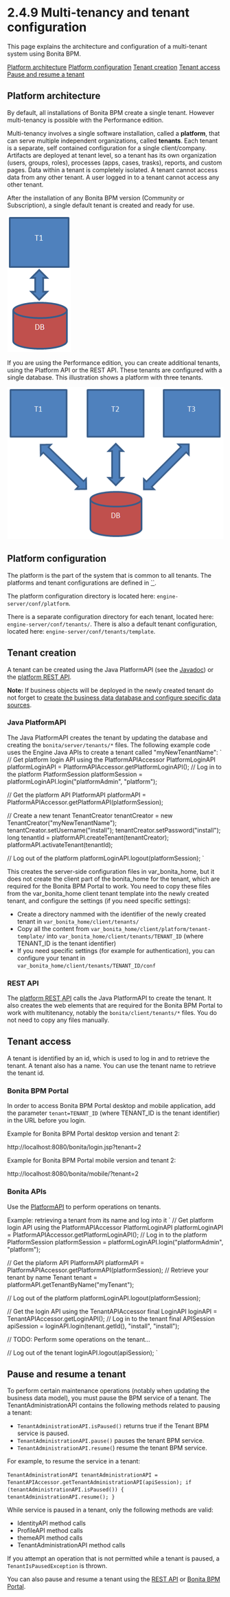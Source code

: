 # 2.4.9 Multi-tenancy and tenant configuration

This page explains the architecture and configuration of a multi-tenant system using Bonita BPM.



[Platform architecture](#archi)
[Platform configuration](#plat)
[Tenant creation](#tenconfig)
[Tenant access](#mtAccess)
[Pause and resume a tenant](#pauserestart)


## Platform architecture


By default, all installations of Bonita BPM create a single tenant. However multi-tenancy is possible with the Performance edition.

Multi-tenancy involves a single software installation, called a **platform**, that can serve multiple independent organizations, called **tenants**.
Each tenant is a separate, self contained configuration for a single client/company. 
Artifacts are deployed at tenant level, so a tenant has its own organization (users, groups, roles), processes (apps, cases, trasks), reports, and custom pages.
Data within a tenant is completely isolated. A tenant cannot access data from any other tenant. A user logged in to a tenant cannot access any other tenant.



After the installation of any Bonita BPM version (Community or Subscription), a single default tenant is created and ready for use.

![default](images/images-6_0/default_tenant_setup.png)  

If you are using the Performance edition, you can create additional tenants, using the Platform API or the REST API.
These tenants are configured with a single database. This illustration shows a platform with three tenants.

![multi-tenancy](images/images-6_0/v6tenant.png)

## Platform configuration


The platform is the part of the system that is common to all tenants. The platforms and tenant configurations are defined in [``](/bonita-home.md).

The platform configuration directory is located here: `engine-server/conf/platform`.


There is a separate configuration directory for each tenant, located here: `engine-server/conf/tenants/`. 
There is also a default tenant configuration, located here: `engine-server/conf/tenants/template`.



## Tenant creation


A tenant can be created using the Java PlatformAPI (see the [Javadoc](/javadoc-71)) or the [platform REST API](/platform-api.md).


**Note:** 
If business objects will be deployed in the newly created tenant do not forget to [create the business data database and configure specific data sources](/database-configuration-business-data.md).


### Java PlatformAPI


The Java PlatformAPI creates the tenant by updating the database and creating the `bonita/server/tenants/*` files. 
The following example code uses the Engine Java APIs to create a tenant called "myNewTenantName":
`
// Get platform login API using the PlatformAPIAccessor
PlatformLoginAPI platformLoginAPI = PlatformAPIAccessor.getPlatformLoginAPI();
// Log in to the platform
PlatformSession platformSession = platformLoginAPI.login("platformAdmin", "platform");

// Get the platform API
PlatformAPI platformAPI = PlatformAPIAccessor.getPlatformAPI(platformSession);

// Create a new tenant
TenantCreator tenantCreator = new TenantCreator("myNewTenantName");
tenantCreator.setUsername("install");
tenantCreator.setPassword("install");
long tenantId = platformAPI.createTenant(tenantCreator);
platformAPI.activateTenant(tenantId);

// Log out of the platform
platformLoginAPI.logout(platformSession);
`


This creates the server-side configuration files in var\_bonita\_home, but it does not create the client part of the bonita\_home for the tenant, which are required for the Bonita BPM Portal to work. 
You need to copy these files from the var\_bonita\_home client tenant template into the newly created tenant, and configure the settings (if you need specific settings):


* Create a directory nammed with the identifier of the newly created tenant in `var_bonita_home/client/tenants/`
* Copy all the content from `var_bonita_home/client/platform/tenant-template/` into `var_bonita_home/client/tenants/TENANT_ID` (where TENANT\_ID is the tenant identifier)
* If you need specific settings (for example for authentication), you can configure your tenant in `var_bonita_home/client/tenants/TENANT_ID/conf`

### REST API 


The [platform REST API](/platform-api.md) calls the Java PlatformAPI to create the tenant. 
It also creates the web elements that are required for the Bonita BPM Portal to work with multitenancy, notably the `bonita/client/tenants/*` files. You do not need to copy any files manually.




## Tenant access


A tenant is identified by an id, which is used to log in and to retrieve the tenant. A tenant also has a name. You can use the tenant name to retrieve the tenant id.


### Bonita BPM Portal

In order to access Bonita BPM Portal desktop and mobile application, add the parameter `tenant=TENANT_ID` (where TENANT\_ID is the tenant identifier) in the URL before you login.


Example for Bonita BPM Portal desktop version and tenant 2:  

http://localhost:8080/bonita/login.jsp?tenant=2


Example for Bonita BPM Portal mobile version and tenant 2:  

http://localhost:8080/bonita/mobile/?tenant=2




### Bonita APIs

Use the [PlatformAPI](/javadoc-71) to perform operations on tenants.


Example: retrieving a tenant from its name and log into it
`
// Get platform login API using the PlatformAPIAccessor
PlatformLoginAPI platformLoginAPI = PlatformAPIAccessor.getPlatformLoginAPI();
// Log in to the platform
PlatformSession platformSession = platformLoginAPI.login("platformAdmin", "platform");

// Get the plaform API
PlatformAPI platformAPI = PlatformAPIAccessor.getPlatformAPI(platformSession);
// Retrieve your tenant by name
Tenant tenant = platformAPI.getTenantByName("myTenant");

// Log out of the platform
platformLoginAPI.logout(platformSession);

// Get the login API using the TenantAPIAccessor
final LoginAPI loginAPI = TenantAPIAccessor.getLoginAPI();
// Log in to the tenant
final APISession apiSession = loginAPI.login(tenant.getId(), "install", "install");

// TODO: Perform some operations on the tenant...

// Log out of the tenant
loginAPI.logout(apiSession);
`



## Pause and resume a tenant


To perform certain maintenance operations (notably when updating the business data model), you must pause the BPM service of a tenant. The 
TenantAdministrationAPI contains the following methods related to pausing a tenant:

* `TenantAdministrationAPI.isPaused()` returns true if the Tenant BPM service is paused.
* `TenantAdministrationAPI.pause()` pauses the tenant BPM service.
* `TenantAdministrationAPI.resume(`) resume the tenant BPM service.

For example, to resume the service in a tenant:

`
TenantAdministrationAPI tenantAdministrationAPI = TenantAPIAccessor.getTenantAdministrationAPI(apiSession);
if (tenantAdministrationAPI.isPaused()) {
    tenantAdministrationAPI.resume();
}
`


While service is paused in a tenant, only the following methods are valid:


* IdentityAPI method calls
* ProfileAPI method calls
* themeAPI method calls
* TenantAdministrationAPI method calls

If you attempt an operation that is not permitted while a tenant is paused, a `TenantIsPausedException` is thrown.


You can also pause and resume a tenant using the 
[REST API](/platform-api.md#tenant) or [Bonita BPM Portal](/pause-and-resume-bpm-services.md).